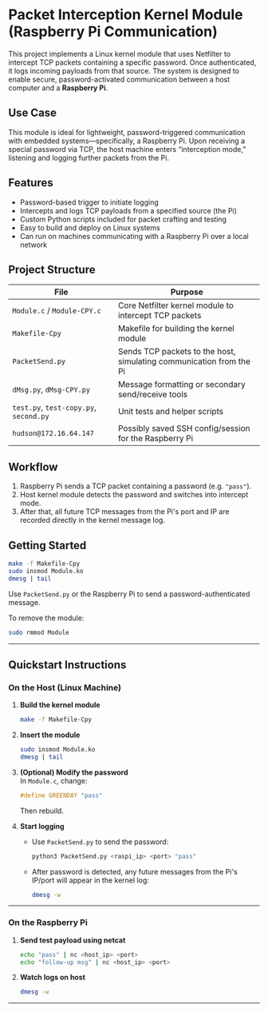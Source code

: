 
# Packet Interception Kernel Module (Raspberry Pi Communication)

This project implements a Linux kernel module that uses Netfilter to intercept TCP packets containing a specific password. Once authenticated, it logs incoming payloads from that source. The system is designed to enable secure, password-activated communication between a host computer and a **Raspberry Pi**.

## Use Case

This module is ideal for lightweight, password-triggered communication with embedded systems—specifically, a Raspberry Pi. Upon receiving a special password via TCP, the host machine enters “interception mode,” listening and logging further packets from the Pi.

##  Features

- Password-based trigger to initiate logging  
- Intercepts and logs TCP payloads from a specified source (the Pi)  
- Custom Python scripts included for packet crafting and testing  
- Easy to build and deploy on Linux systems  
- Can run on machines communicating with a Raspberry Pi over a local network  

##  Project Structure

| File | Purpose |
|------|---------|
| `Module.c` / `Module-CPY.c` | Core Netfilter kernel module to intercept TCP packets |
| `Makefile-Cpy` | Makefile for building the kernel module |
| `PacketSend.py` | Sends TCP packets to the host, simulating communication from the Pi |
| `dMsg.py`, `dMsg-CPY.py` | Message formatting or secondary send/receive tools |
| `test.py`, `test-copy.py`, `second.py` | Unit tests and helper scripts |
| `hudson@172.16.64.147` | Possibly saved SSH config/session for the Raspberry Pi |

## Workflow

1. Raspberry Pi sends a TCP packet containing a password (e.g. `"pass"`).
2. Host kernel module detects the password and switches into intercept mode.
3. After that, all future TCP messages from the Pi's port and IP are recorded directly in the kernel message log.

##  Getting Started

```bash
make -f Makefile-Cpy
sudo insmod Module.ko
dmesg | tail
```

Use `PacketSend.py` or the Raspberry Pi to send a password-authenticated message.

To remove the module:

```bash
sudo rmmod Module
```

---

## Quickstart Instructions

###  On the Host (Linux Machine)

1. **Build the kernel module**
    ```bash
    make -f Makefile-Cpy
    ```

2. **Insert the module**
    ```bash
    sudo insmod Module.ko
    dmesg | tail
    ```

3. **(Optional) Modify the password**  
   In `Module.c`, change:
    ```c
    #define GREENDAY "pass"
    ```
   Then rebuild.

4. **Start logging**
    - Use `PacketSend.py` to send the password:
      ```bash
      python3 PacketSend.py <raspi_ip> <port> "pass"
      ```

    - After password is detected, any future messages from the Pi's IP/port will appear in the kernel log:
      ```bash
      dmesg -w
      ```

---

###  On the Raspberry Pi

1. **Send test payload using netcat**
    ```bash
    echo "pass" | nc <host_ip> <port>
    echo "follow-up msg" | nc <host_ip> <port>
    ```

3. **Watch logs on host**
    ```bash
    dmesg -w
    ```

---

